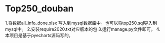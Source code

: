 # Top250_douban
1.将数据all_info_done.xlsx 写入到mysql数据库中。也可以将top250.sql导入到mysql中。
2.安装require2020.txt对应版本的包
3.运行manage.py文件即可。
4.本项目是基于pyecharts源码写的。
